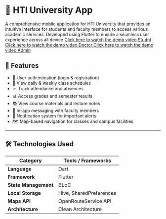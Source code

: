 # 📱 HTI University App
A comprehensive mobile application for HTI University that provides an intuitive interface for students and faculty members to access various academic services. Developed using Flutter to ensure a seamless user experience across all device
[Click here to watch the demo video Studnt ](https://drive.google.com/file/d/1h7UaZB-21wmz2CH6jEsLNDtZ9CGsj0cK/view?usp=sharing)
[Click here to watch the demo video Doctor ](https://drive.google.com/file/d/1VMiGczKrEXPW7mBFk5LYyFHcl7T3jRIb/view?usp=drive_link)
[Click here to watch the demo video Admin ](https://drive.google.com/file/d/1AwSvzMSq1IAUwaXq4WaAhbXfQCcNP_kL/view?usp=drive_link)



## 🚀 Features

- 🔐 User authentication (login & registration)  
- 📅 View daily & weekly class schedules  
- 📈 Track attendance and absences  
- 📊 Access grades and semester results  
- 📚 View course materials and lecture notes  
- 💬 In-app messaging with faculty members  
- 🔔 Notification system for important alerts  
- 🗺️ Map-based navigation for classes and campus facilities  

---
## 🛠️ Technologies Used

| Category         | Tools / Frameworks                        |
|------------------|--------------------------------------------|
| **Language**     | Dart                                       |
| **Framework**    | Flutter                                    |
| **State Management** | BLoC                                  |
| **Local Storage**| Hive, SharedPreferences                    |
| **Maps API**     | OpenRouteService API                       |
| **Architecture** | Clean Architecture                         |

